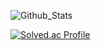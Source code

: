 
![Github_Stats](https://github-readme-stats.vercel.app/api/top-langs/?username=Owen-Choi&langs_count=6&theme=onedark)
 

[![Solved.ac Profile](http://mazassumnida.wtf/api/v2/generate_badge?boj=demitymd)](https://solved.ac/demitymd/)
